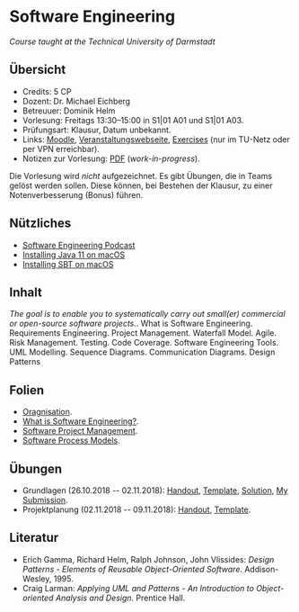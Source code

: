 # Software Engineering

*Course taught at the Technical University of Darmstadt*

## Übersicht

*   Credits: 5 CP
*   Dozent: Dr. Michael Eichberg
*   Betreuuer: Dominik Helm
*   Vorlesung: Freitags 13:30–15:00 in S1|01 A01 und S1|01 A03.
*   Prüfungsart: Klausur, Datum unbekannt.
*   Links: [Moodle](https://moodle.informatik.tu-darmstadt.de/course/view.php?id=446), [Veranstaltungswebseite](http://stg-tud.github.io/eise/), [Exercises](https://moodle.informatik.tu-darmstadt.de/mod/url/view.php?id=15995) (nur im TU-Netz oder per VPN erreichbar).
*   Notizen zur Vorlesung: [PDF](notizen.pdf) (*work-in-progress*).

Die Vorlesung wird *nicht* aufgezeichnet. Es gibt Übungen, die in Teams gelöst werden sollen. Diese können, bei Bestehen der Klausur, zu einer Notenverbesserung (Bonus) führen. 

## Nützliches

*   [Software Engineering Podcast](https://se-radio.net/)
*   [Installing Java 11 on macOS](https://asciinema.org/a/qEsQtmzyRzv0k0ZVbhT5Q5Kdd?speed=3)
*   [Installing SBT on macOS](https://asciinema.org/a/SNTEQhyClokbZUUbZ7XaC1miG?speed=3)

## Inhalt

*The goal is to enable you to systematically carry out small(er) commercial or open-source software projects.*. What is Software Engineering. Requirements Engineering. Project Management. Waterfall Model. Agile. Risk Management. Testing. Code Coverage. Software Engineering Tools. UML Modelling. Sequence Diagrams. Communication Diagrams. Design Patterns

## Folien

*   [Oragnisation](http://stg-tud.github.io/eise/WS18-SE-01-Organization.pdf).
*   [What is Software Engineering?](http://stg-tud.github.io/eise/WS18-SE-02-What_is_Software_Engineering.pdf).
*   [Software Project Management](http://stg-tud.github.io/eise/WS18-SE-03-Software_Project_Management.pdf).
*   [Software Process Models](http://stg-tud.github.io/eise/WS18-SE-04-Software_Process_Models.pdf).

## Übungen

*   Grundlagen (26.10.2018 -- 02.11.2018): [Handout](https://submission.st.informatik.tu-darmstadt.de/course/se18/handouts/1), [Template](https://submission.st.informatik.tu-darmstadt.de/course/se18/templates/1), [Solution](https://submission.st.informatik.tu-darmstadt.de/course/se18/solution/1), [My Submission](exercises/ex01).
*   Projektplanung (02.11.2018 -- 09.11.2018): [Handout](https://submission.st.informatik.tu-darmstadt.de/course/se18/handouts/2), [Template](https://submission.st.informatik.tu-darmstadt.de/course/se18/templates/2).

## Literatur

*   Erich Gamma, Richard Helm, Ralph Johnson, John Vlissides: *Design Patterns - Elements of Reusable Object-Oriented Software*. Addison- Wesley, 1995. 
*   Craig Larman: *Applying UML and Patterns - An Introduction to Object-oriented Analysis and Design*. Prentice Hall.
